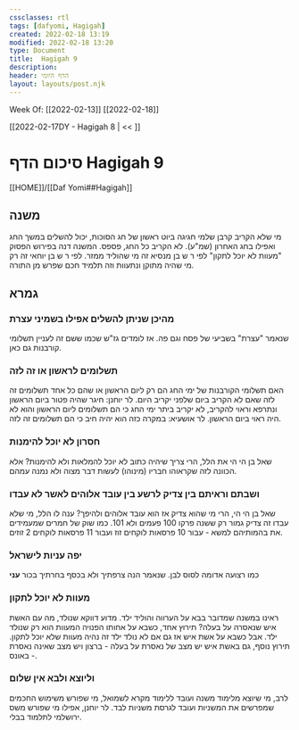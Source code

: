 ```yaml
---
cssclasses: rtl
tags: [dafyomi, Hagigah] 
created: 2022-02-18 13:19
modified: 2022-02-18 13:20
type: Document
title:  Hagigah 9
description:
header: הדף היומי 
layout: layouts/post.njk
---
```

Week Of: [[2022-02-13]]
[[2022-02-18]]

[[2022-02-17DY - Hagigah 8 | << ]] 

# סיכום הדף  Hagigah 9

[[HOME]]/[[Daf Yomi##Hagigah]]

## משנה
מי שלא הקריב קרבן שלמי חגיגה ביוט ראשון של חג הסוכות, יכול להשלים במשך החג ואפילו בחג האחרון (שמ"ע). לא הקריב כל החג, פספס.
המשנה דנה בפירוש הפסוק "מעוות לא יוכל לתקון" לפי ר ש בן מנסיא זה מי שהוליד ממזר. לפי ר ש בן יוחאי זה רק מי שהיה מתוקן ונתעוות וזה תלמיד חכם שפרש מן התורה.
## גמרא
### מהיכן שניתן להשלים אפילו בשמיני עצרת
שנאמר "עצרת" בשביעי של פסח וגם פה. אז לומדים גז"ש שכמו ששם זה לעניין תשלומי קורבנות גם כאן.
### תשלומים לראשון או זה לזה
האם תשלומי הקורבנות של ימי החג הם רק ליום הראשון או שהם כל אחד תשלומים זה לזה שאם לא הקריב ביום שלפני יקריב היום.
לר יוחנן: חיגר שהיה פטור ביום הראשון ונתרפא וראוי להקריב, לא יקריב ביתר ימי החג כי הם תשלומים ליום הראשון והוא לא היה ראוי ביום הראשון.
לר אושעיא: במקרה כזה הוא יהיה חיב כי הם תשלומים זה לזה.

### חסרון לא יוכל להימנות
שאל בן הי הי את הלל, הרי צריך שיהיה כתוב לא יוכל להמלאות ולא להימנות? 
אלא הכוונה לזה שקראוהו חבריו (מינוהו) לעשות דבר מצוה ולא נמנה עמהם. 
### ושבתם וראיתם בין צדיק לרשע בין עובד אלוהים לאשר לא עבדו
שאל בן הי הי, הרי מי שהוא צדיק אז הוא עובד אלוהים ולהיפך? ענה לו הלל, מי שלא עבדו זה צדיק גמור רק ששנה פרקו 100 פעמים ולא 101. כמו שוק של חמרים שמעמידים את בהמותיהם למשא - עבור 10 פרסאות לוקחים זוז ועבור 11 פרסאות לוקחים 2 זוזים.
### יפה עניות לישראל
כמו רצועה אדומה לסוס לבן. שנאמר הנה צרפתיך ולא בכסף בחרתיך בכור **עני**
### מעוות לא יוכל לתקון
ראינו במשנה שמדובר בבא על הערווה והוליד ילד.
מדוע דווקא שנולד, מה עם האשת איש שנאסרה על בעלה?
תירוץ אחד, כשבא על אחותו הפנויה המעוות הוא רק שנולד ילד. אבל כשבא על אשת איש אז גם אם לא נולד ילד זה נהיה מעוות שלא יוכל לתקון.
תירוץ נוסף, גם באשת איש יש מצב של נאסרת על בעלה - ברצון ויש מצב שאינה נאסרת - באונס.
### וליוצא ולבא אין שלום
לרב, מי שיוצא מלימוד משנה ועובד ללימוד מקרא
לשמואל, מי שפורש משימוש החכמים שמפרשים את המשניות ועובד לגרסת משניות לבד.
לר יוחנן, אפילו מי שפורש משס ירושלמי לתלמוד בבלי.

